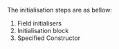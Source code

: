 The initialisation steps are as bellow:

1. Field initialisers
3. Initialisation block
4. Specified Constructor